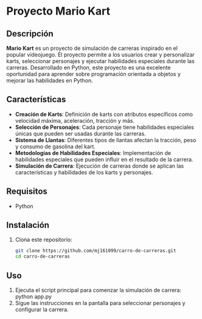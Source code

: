 # Proyecto Mario Kart

## Descripción

**Mario Kart** es un proyecto de simulación de carreras inspirado en el popular videojuego. El proyecto permite a los usuarios crear y personalizar karts, seleccionar personajes y ejecutar habilidades especiales durante las carreras. Desarrollado en Python, este proyecto es una excelente oportunidad para aprender sobre programación orientada a objetos y mejorar las habilidades en Python.

## Características

- **Creación de Karts**: Definición de karts con atributos específicos como velocidad máxima, aceleración, tracción y más.
- **Selección de Personajes**: Cada personaje tiene habilidades especiales únicas que pueden ser usadas durante las carreras.
- **Sistema de Llantas**: Diferentes tipos de llantas afectan la tracción, peso y consumo de gasolina del kart.
- **Metodologías de Habilidades Especiales**: Implementación de habilidades especiales que pueden influir en el resultado de la carrera.
- **Simulación de Carrera**: Ejecución de carreras donde se aplican las características y habilidades de los karts y personajes.

## Requisitos

- Python

## Instalación

1. Clona este repositorio:
   ```sh
   git clone https://github.com/mj161099/carro-de-carreras.git
   cd carro-de-carreras

## Uso

1. Ejecuta el script principal para comenzar la simulación de carrera:
   python app.py
2. Sigue las instrucciones en la pantalla para seleccionar personajes y configurar la carrera.
